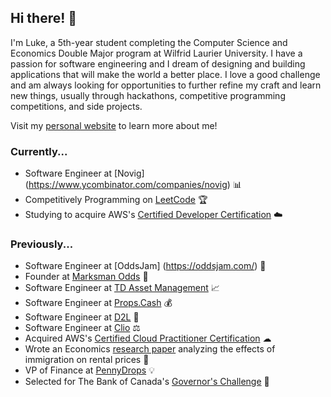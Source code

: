 ## Hi there! 👋

I'm Luke, a 5th-year student completing the Computer Science and Economics Double Major program at Wilfrid Laurier University. I have a passion for software engineering and I dream of designing and building applications that will make the world a better place. I love a good challenge and am always looking for opportunities to further refine my craft and learn new things, usually through hackathons, competitive programming competitions, and side projects.

Visit my [personal website](https://www.lukedasios.com/) to learn more about me! 

### Currently...
- Software Engineer at [Novig] (https://www.ycombinator.com/companies/novig) :bar_chart:
- Competitively Programming on [LeetCode](https://leetcode.com/Luke_Das/) 🏆
- Studying to acquire AWS's [Certified Developer Certification](https://aws.amazon.com/certification/certified-developer-associate/?trk=388d2989-92ff-4df0-b2ee-d3064582f09e&sc_channel=ps&ef_id=CjwKCAjwpJWoBhA8EiwAHZFzfh9RO8Iovt_cV_3daK5EaH9Dkw5Zze3w5qbl_KFEp6ZagIpjJYFliRoCmDYQAvD_BwE:G:s&s_kwcid=AL!4422!3!508672714309!e!!g!!aws%20developer%20certification!11138243030!106933369902) ☁️

### Previously...
- Software Engineer at [OddsJam] (https://oddsjam.com/) :game_die:
- Founder at [Marksman Odds](https://www.marksmanodds.com/) :dart:
- Software Engineer at [TD Asset Management](https://www.td.com/gl/en/global-investment-solutions/about-us/our-business/td-asset-management) 📈
- Software Engineer at [Props.Cash](https://props.cash/) 💰
- Software Engineer at [D2L](https://www.d2l.com/) 🏫
- Software Engineer at [Clio](https://www.clio.com/) ⚖️
- Acquired AWS's [Certified Cloud Practitioner Certification](https://www.credly.com/badges/6bce9f58-f523-4a3f-8f48-65e11a84bc98/public_url) ☁
- Wrote an Economics [research paper](https://docs.google.com/document/d/1Hc-xWqiaFLRx9VlxLxSlppWmTNr_Tcyk5FbokxV6wdQ) analyzing the effects of immigration on rental prices 📃
- VP of Finance at [PennyDrops](https://www.pennydrops.org/) 💡
- Selected for The Bank of Canada's [Governor's Challenge](https://www.bankofcanada.ca/research/governors-challenge/) 🏦
